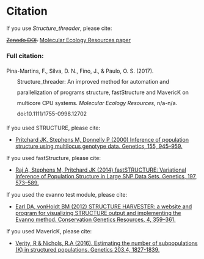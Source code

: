 # Citation

If you use *Structure_threader*, please cite:

~~[Zenodo DOI](https://zenodo.org/badge/latestdoi/31598374).~~
[Molecular Ecology Resources paper](http://doi.org/10.1111/1755-0998.12702)

### Full citation:
<div class="csl-bib-body" style="line-height: 2; margin-left: 2em; text-indent:-2em;">
  <div class="csl-entry">Pina-Martins, F., Silva, D. N., Fino, J., &amp; Paulo, O. S. (2017). Structure_threader: An improved method for automation and parallelization of programs structure, fastStructure and MavericK on multicore CPU systems. <i>Molecular Ecology Resources</i>, n/a-n/a. doi:10.1111/1755-0998.12702</div>
  <span class="Z3988" title="url_ver=Z39.88-2004&amp;ctx_ver=Z39.88-2004&amp;rfr_id=info%3Asid%2Fzotero.org%3A2&amp;rft_id=info%3Adoi%2F10.1111%2F1755-0998.12702&amp;rft_val_fmt=info%3Aofi%2Ffmt%3Akev%3Amtx%3Ajournal&amp;rft.genre=article&amp;rft.atitle=Structure_threader%3A%20An%20improved%20method%20for%20automation%20and%20parallelization%20of%20programs%20structure%2C%20fastStructure%20and%20MavericK%20on%20multicore%20CPU%20systems&amp;rft.jtitle=Molecular%20Ecology%20Resources&amp;rft.stitle=Mol%20Ecol%20Resour&amp;rft.aufirst=Francisco&amp;rft.aulast=Pina-Martins&amp;rft.au=Francisco%20Pina-Martins&amp;rft.au=Diogo%20N.%20Silva&amp;rft.au=Joana%20Fino&amp;rft.au=Oct%C3%A1vio%20S.%20Paulo&amp;rft.date=2017-09-16&amp;rft.pages=n%2Fa-n%2Fa&amp;rft.spage=n%2Fa&amp;rft.epage=n%2Fa&amp;rft.issn=1755-0998&amp;rft.language=en"></span>
</div>

If you used STRUCTURE, please cite:

* [Pritchard JK, Stephens M, Donnelly P (2000) Inference of population structure using multilocus genotype data. Genetics, 155, 945–959.](http://www.genetics.org/content/155/2/945)

If you used fastStructure, please cite:

* [Raj A, Stephens M, Pritchard JK (2014) fastSTRUCTURE: Variational Inference of Population Structure in Large SNP Data Sets. Genetics, 197, 573–589.](http://www.genetics.org/content/197/2/573.long)

If you used the evanno test module, please cite:

 * [Earl DA, vonHoldt BM (2012) STRUCTURE HARVESTER: a website and program for visualizing STRUCTURE output and implementing the Evanno method. Conservation Genetics Resources, 4, 359–361.](http://link.springer.com/article/10.1007%2Fs12686-011-9548-7)

If you used MavericK, please cite:

 * [Verity, R & Nichols, R.A (2016). Estimating the number of subpopulations (K) in structured populations. Genetics 203.4, 1827-1839.](https://doi.org/10.1534/genetics.115.180992 )
